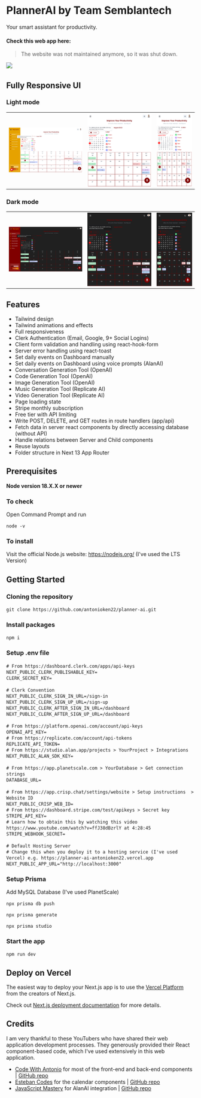 # PlannerAI by Team Semblantech
Your smart assistant for productivity.
#### Check this web app here: 
> The website was not maintained anymore, so it was shut down.

![](/demo-images/landing.png)


## Fully Responsive UI

### Light mode

<table>
  <tr>
    <td><img src="/demo-images/dashboard-lg-light.png" alt="Light Mode Large"></td>
    <td><img src="/demo-images/dashboard-md-light.png" alt="Light Mode Medium"></td>
    <td><img src="/demo-images/dashboard-sm-light.png" alt="Light Mode Small"></td>
  </tr>
</table>

### Dark mode

<table>
  <tr>
    <td><img src="/demo-images/dashboard-lg-dark.png" alt="Dark Mode Large"></td>
    <td><img src="/demo-images/dashboard-md-dark.png" alt="Dark Mode Medium"></td>
    <td><img src="/demo-images/dashboard-sm-dark.png" alt="Dark Mode Small"></td>
  </tr>
</table>


## Features
- Tailwind design
- Tailwind animations and effects
- Full responsiveness
- Clerk Authentication (Email, Google, 9+ Social Logins)
- Client form validation and handling using react-hook-form
- Server error handling using react-toast
- Set daily events on Dashboard manually
- Set daily events on Dashboard using voice prompts (AlanAI)
- Conversation Generation Tool (OpenAI)
- Code Generation Tool (OpenAI)
- Image Generation Tool (OpenAI)
- Music Generation Tool (Replicate AI)
- Video Generation Tool (Replicate AI)
- Page loading state
- Stripe monthly subscription
- Free tier with API limiting
- Write POST, DELETE, and GET routes in route handlers (app/api)
- Fetch data in server react components by directly accessing database (without API)
- Handle relations between Server and Child components
- Reuse layouts
- Folder structure in Next 13 App Router


## Prerequisites
**Node version 18.X.X or newer**

### To check 
Open Command Prompt and run
```shell
node -v
```

### To install
Visit the official Node.js website: https://nodejs.org/ (I've used the LTS Version)


## Getting Started

### Cloning the repository
```shell
git clone https://github.com/antonioken22/planner-ai.git
```

### Install packages
```shell
npm i
```

### Setup .env file
```env
# From https://dashboard.clerk.com/apps/api-keys
NEXT_PUBLIC_CLERK_PUBLISHABLE_KEY=
CLERK_SECRET_KEY=

# Clerk Convention
NEXT_PUBLIC_CLERK_SIGN_IN_URL=/sign-in
NEXT_PUBLIC_CLERK_SIGN_UP_URL=/sign-up
NEXT_PUBLIC_CLERK_AFTER_SIGN_IN_URL=/dashboard
NEXT_PUBLIC_CLERK_AFTER_SIGN_UP_URL=/dashboard

# From https://platform.openai.com/account/api-keys
OPENAI_API_KEY=
# From https://replicate.com/account/api-tokens
REPLICATE_API_TOKEN=
# From https://studio.alan.app/projects > YourProject > Integrations
NEXT_PUBLIC_ALAN_SDK_KEY=

# From https://app.planetscale.com > YourDatabase > Get connection strings
DATABASE_URL=

# From https://app.crisp.chat/settings/website > Setup instructions  > Website ID
NEXT_PUBLIC_CRISP_WEB_ID=
# From https://dashboard.stripe.com/test/apikeys > Secret key
STRIPE_API_KEY=
# Learn how to obtain this by watching this video https://www.youtube.com/watch?v=ffJ38dBzrlY at 4:28:45
STRIPE_WEBHOOK_SECRET=

# Default Hosting Server
# Change this when you deploy it to a hosting service (I've used Vercel) e.g. https://planner-ai-antonioken22.vercel.app
NEXT_PUBLIC_APP_URL="http://localhost:3000"
```

### Setup Prisma
Add MySQL Database (I've used PlanetScale)

```shell
npx prisma db push
```
```shell
npx prisma generate
```
```shell
npx prisma studio
```

### Start the app

```shell
npm run dev
```

## Deploy on Vercel
The easiest way to deploy your Next.js app is to use the [Vercel Platform](https://vercel.com/new?utm_medium=default-template&filter=next.js&utm_source=create-next-app&utm_campaign=create-next-app-readme) from the creators of Next.js.

Check out [Next.js deployment documentation](https://nextjs.org/docs/deployment) for more details.

## Credits
I am very thankful to these YouTubers who have shared their web application development processes. They generously provided their React component-based code, which I've used extensively in this web application.

- [Code With Antonio](https://www.youtube.com/watch?v=ffJ38dBzrlY&t=16264s) for most of the front-end and back-end components | [GitHub repo](https://github.com/AntonioErdeljac/next13-ai-saas)
- [Esteban Codes](https://www.youtube.com/watch?v=KUKyTRYGrnU&t=7328s) for the calendar components | [GitHub repo](https://github.com/3stbn/google-calendar-clone)
- [JavaScript Mastery](https://www.youtube.com/watch?v=rqw3OftE5sA&t=704s) for AlanAI integration | [GitHub repo](https://github.com/adrianhajdin/project_news_alan_ai)
